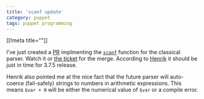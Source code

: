 ```yaml
---
title: 'scanf update'
category: puppet
tags: puppet programming
---
```


[[!meta title=""]]

I've just created a [PR](https://github.com/puppetlabs/puppet/pull/3593)
implmenting the [`scanf`](2015-02-04-puppet-future-parser) function for the
classical parser. Watch it or [the
ticket](https://tickets.puppetlabs.com/browse/PUP-3991) for the merge.
According to [Henrik](https://twitter.com/hel) it should be just in time for
3.7.5 release.

Henrik also pointed me at the nice fact that the future parser will auto-coerce
(fail-safely) strings to numbers in arithmetic expressions. This means `$var +
0` will be either the numerical value of `$var` or a compile error.
